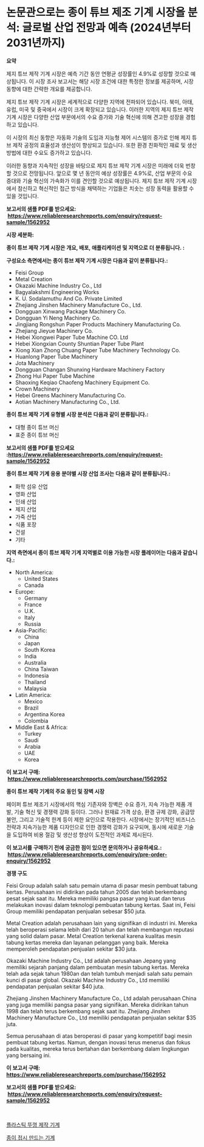 <p><h1>논문관으로는 종이 튜브 제조 기계 시장을 분석: 글로벌 산업 전망과 예측 (2024년부터 2031년까지)</h1></p><p><strong>요약</strong></p>
<p><p>제지 튜브 제작 기계 시장은 예측 기간 동안 연평균 성장률인 4.9%로 성장할 것으로 예상됩니다. 이 시장 조사 보고서는 해당 시장 조건에 대한 특정한 정보를 제공하며, 시장 동향에 대한 간략한 개요를 제공합니다.</p><p>제지 튜브 제작 기계 시장은 세계적으로 다양한 지역에 전파되어 있습니다. 북미, 아태, 유럽, 미국 및 중국에서 시장이 크게 확장되고 있습니다. 이러한 지역의 제지 튜브 제작 기계 시장은 다양한 산업 부문에서의 수요 증가와 기술 혁신에 의해 견고한 성장을 경험하고 있습니다.</p><p>이 시장의 최신 동향은 자동화 기술의 도입과 지능형 제어 시스템의 증가로 인해 제지 튜브 제작 공정의 효율성과 생산성이 향상되고 있습니다. 또한 환경 친화적인 재료 및 생산 방법에 대한 수요도 증가하고 있습니다.</p><p>이러한 동향과 지속적인 성장을 바탕으로 제지 튜브 제작 기계 시장은 미래에 더욱 번창할 것으로 전망됩니다. 앞으로 몇 년 동안의 예상 성장률은 4.9%로, 산업 부문의 수요 증대와 기술 혁신의 가속화가 이를 견인할 것으로 예상됩니다. 제지 튜브 제작 기계 시장에서 참신하고 혁신적인 접근 방식을 채택하는 기업들은 치솟는 성장 동력을 활용할 수 있을 것입니다.</p></p>
<p><strong>보고서의 샘플 PDF를 받으세요: &nbsp;<a href="https://www.reliableresearchreports.com/enquiry/request-sample/1562952">https://www.reliableresearchreports.com/enquiry/request-sample/1562952</a></strong></p>
<p><strong>시장 세분화:</strong></p>
<p><strong> 종이 튜브 제작 기계 시장은 개요, 배포, 애플리케이션 및 지역으로 더 분류됩니다. :</strong></p>
<p><strong>구성요소 측면에서는 종이 튜브 제작 기계 시장은 다음과 같이 분류됩니다.:</strong></p>
<p><ul><li>Feisi Group</li><li>Metal Creation</li><li>Okazaki Machine Industry Co., Ltd</li><li>Bagyalakshmi Engineering Works</li><li>K. U. Sodalamuthu And Co. Private Limited</li><li>Zhejiang Jinshen Machinery Manufacture Co., Ltd.</li><li>Dongguan Xinwang Package Machinery Co.</li><li>Dongguan Yi Neng Machinery Co.</li><li>Jingjiang Rongshun Paper Products Machinery Manufacturing Co.</li><li>Zhejiang Jieyue Machinery Co.</li><li>Hebei Xiongwei Paper Tube Machine CO. Ltd</li><li>Hebei Xiongxian County Shuntian Paper Tube Plant</li><li>Xiong Xian Zhong Chuang Paper Tube Machinery Technology Co.</li><li>Huanlong Paper Tube Machinery</li><li>Jota Machinery</li><li>Dongguan Changan Shunxing Hardware Machinery Factory</li><li>Zhong Hui Paper Tube Machine</li><li>Shaoxing Keqiao Chaofeng Machinery Equipment Co.</li><li>Crown Machinery</li><li>Hebei Greens Machinery Manufacturing Co.</li><li>Aotian Machinery Manufacturing Co., Ltd.</li></ul></p>
<p><strong> 종이 튜브 제작 기계 유형별 시장 분석은 다음과 같이 분류됩니다.:</strong></p>
<p><ul><li>대형 종이 튜브 머신</li><li>표준 종이 튜브 머신</li></ul></p>
<p><strong>보고서의 샘플 PDF를 받으세요 :<a href="https://www.reliableresearchreports.com/enquiry/request-sample/1562952">https://www.reliableresearchreports.com/enquiry/request-sample/1562952</a></strong></p>
<p><strong> 종이 튜브 제작 기계 응용 분야별 시장 산업 조사는 다음과 같이 분류됩니다.:</strong></p>
<p><ul><li>화학 섬유 산업</li><li>영화 산업</li><li>인쇄 산업</li><li>제지 산업</li><li>가죽 산업</li><li>식품 포장</li><li>건설</li><li>기타</li></ul></p>
<p><strong>지역 측면에서 종이 튜브 제작 기계 지역별로 이용 가능한 시장 플레이어는 다음과 같습니다.:</strong></p>
<p><ul>
    <li>
        North America:
        <ul>
            <li>United States</li>
            <li>Canada</li>
        </ul>
    </li>
    <li>
        Europe:
        <ul>
            <li>Germany</li>
            <li>France</li>
            <li>U.K.</li>
            <li>Italy</li>
            <li>Russia</li>
        </ul>
    </li>
    <li>
        Asia-Pacific:
        <ul>
            <li>China</li>
            <li>Japan</li>
            <li>South Korea</li>
            <li>India</li>
            <li>Australia</li>
            <li>China Taiwan</li>
            <li>Indonesia</li>
            <li>Thailand</li>
            <li>Malaysia</li>
        </ul>
    </li>
    <li>
        Latin America:
        <ul>
            <li>Mexico</li>
            <li>Brazil</li>
            <li>Argentina Korea</li>
            <li>Colombia</li>
        </ul>
    </li>
    <li>
        Middle East & Africa:
        <ul>
            <li>Turkey</li>
            <li>Saudi</li>
            <li>Arabia</li>
            <li>UAE</li>
            <li>Korea</li>
        </ul>
    </li>
    </ul></p>
<p><strong>이 보고서 구매: &nbsp;<a href="https://www.reliableresearchreports.com/purchase/1562952">https://www.reliableresearchreports.com/purchase/1562952</a></strong></p>
<p><strong>종이 튜브 제작 기계의 주요 동인 및 장벽 시장</strong></p>
<p><p>페이퍼 튜브 제조기 시장에서의 핵심 기존자와 장벽은 수요 증가, 지속 가능한 제품 개발, 기술 혁신 및 경쟁력 강화 등이다. 그러나 원재료 가격 상승, 환경 규제 강화, 공급망 불안, 그리고 기술적 한계 등이 제한 요인으로 작용한다. 시장에서는 장기적인 비즈니스 전략과 지속가능한 제품 디자인으로 인한 경쟁력 강화가 요구되며, 동시에 새로운 기술을 도입하여 비용 절감 및 생산성 향상이 도전적인 과제로 제시된다.</p></p>
<p><strong>이 보고서를 구매하기 전에 궁금한 점이 있으면 문의하거나 공유하세요.: &nbsp;<a href="https://www.reliableresearchreports.com/enquiry/pre-order-enquiry/1562952">https://www.reliableresearchreports.com/enquiry/pre-order-enquiry/1562952</a></strong></p>
<p><strong>경쟁 구도</strong></p>
<p><p>Feisi Group adalah salah satu pemain utama di pasar mesin pembuat tabung kertas. Perusahaan ini didirikan pada tahun 2005 dan telah berkembang pesat sejak saat itu. Mereka memiliki pangsa pasar yang kuat dan terus melakukan inovasi dalam teknologi pembuatan tabung kertas. Saat ini, Feisi Group memiliki pendapatan penjualan sebesar $50 juta.</p><p>Metal Creation adalah perusahaan lain yang signifikan di industri ini. Mereka telah beroperasi selama lebih dari 20 tahun dan telah membangun reputasi yang solid dalam pasar. Metal Creation terkenal karena kualitas mesin tabung kertas mereka dan layanan pelanggan yang baik. Mereka memperoleh pendapatan penjualan sekitar $30 juta.</p><p>Okazaki Machine Industry Co., Ltd adalah perusahaan Jepang yang memiliki sejarah panjang dalam pembuatan mesin tabung kertas. Mereka telah ada sejak tahun 1980an dan telah tumbuh menjadi salah satu pemain kunci di pasar global. Okazaki Machine Industry Co., Ltd memiliki pendapatan penjualan sekitar $40 juta.</p><p>Zhejiang Jinshen Machinery Manufacture Co., Ltd adalah perusahaan China yang juga memiliki pangsa pasar yang signifikan. Mereka didirikan tahun 1998 dan telah terus berkembang sejak saat itu. Zhejiang Jinshen Machinery Manufacture Co., Ltd memiliki pendapatan penjualan sekitar $35 juta.</p><p>Semua perusahaan di atas beroperasi di pasar yang kompetitif bagi mesin pembuat tabung kertas. Namun, dengan inovasi terus menerus dan fokus pada kualitas, mereka terus bertahan dan berkembang dalam lingkungan yang bersaing ini.</p></p>
<p><strong>이 보고서 구매: &nbsp; <a href="https://www.reliableresearchreports.com/purchase/1562952">https://www.reliableresearchreports.com/purchase/1562952</a></strong></p>
<p><strong>보고서의 샘플 PDF를 받으세요: &nbsp;<a href="https://www.reliableresearchreports.com/enquiry/request-sample/1562952">https://www.reliableresearchreports.com/enquiry/request-sample/1562952</a></strong><strong></strong></p>
<p>&nbsp;</p>
<p><p><a href="https://github.com/GabrielBlanda5656/Market-Research-Report-List-1/blob/main/77350395065.md">플라스틱 뚜껑 제작 기계</a></p><p><a href="https://github.com/vsckjg50460/Market-Research-Report-List-1/blob/main/25311685064.md">종이 접시 만드는 기계</a></p></p>